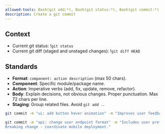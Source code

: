 ```yaml
---
allowed-tools: Bash(git add:*), Bash(git status:*), Bash(git commit:*)
description: Create a git commit
---
```


## Context

- Current git status: !`git status`
- Current git diff (staged and unstaged changes): !`git diff HEAD`

## Standards

- **Format**: `component: action description` (max 50 chars).
- **Component**: Specific module/package name.
- **Action**: Imperative verbs (add, fix, update, remove, refactor).
- **Body**: Explain decisions, not obvious changes. Proper punctuation. Max 72 chars per line.
- **Staging**: Group related files. Avoid `git add .`.

```bash
git commit -m "ui: add button hover animation" -m "Improves user feedback on interactive elements."

git commit -m "api: change user endpoint format" -m "Includes user preferences to reduce client requests.
Breaking change - coordinate mobile deployment."
```
